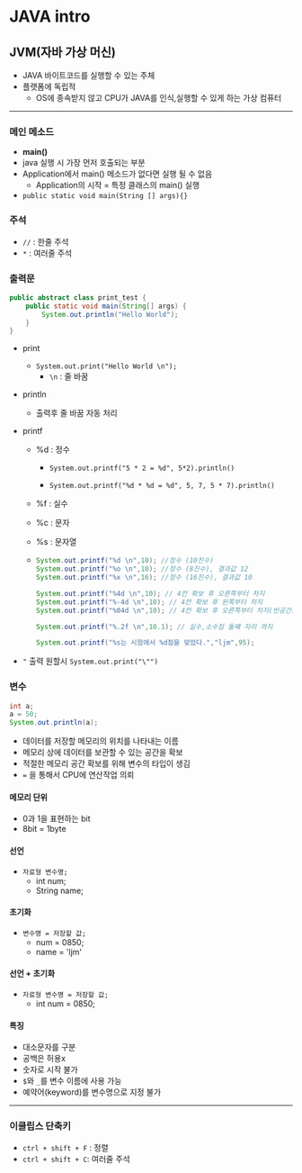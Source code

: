 # JAVA intro

## JVM(자바 가상 머신)

- JAVA 바이트코드를 실행할 수 있는 주체
- 플랫폼에 독립적
  - OS에 종속받지 않고 CPU가 JAVA를 인식,실행할 수 있게 하는 가상 컴퓨터

---

### 메인 메소드

- **main()**
- java 실행 시 가장 먼저 호출되는 부분
- Application에서 main() 메소드가 없다면 실행 될 수 없음
  - Application의 시작 = 특정 클래스의 main() 실행
- `public static void main(String [] args){}`



### 주석

- `//` : 한줄 주석
- `*` : 여러줄 주석



### 출력문

```java
public abstract class print_test {
	public static void main(String[] args) {
		System.out.println("Hello World");
	}
}
```



- print

  - `System.out.print("Hello World \n");`
    - `\n` : 줄 바꿈

- println

  - 출력후 줄 바꿈 자동 처리

- printf

  - %d : 정수

    - `System.out.printf("5 * 2 = %d", 5*2).println()`

    - `System.out.printf("%d * %d = %d", 5, 7, 5 * 7).println()`

  - %f : 실수

  - %c : 문자

  - %s : 문자열

  - ```java
    System.out.printf("%d \n",10); //정수 (10진수)
    System.out.printf("%o \n",10); //정수 (8진수), 결과값 12
    System.out.printf("%x \n",16); //정수 (16진수), 결과값 10
    
    System.out.printf("%4d \n",10); // 4칸 확보 후 오른쪽부터 차지
    System.out.printf("%-4d \n",10); // 4칸 확보 후 왼쪽부터 차지
    System.out.printf("%04d \n",10); // 4칸 확보 후 오른쪽부터 차지(빈공간은 0)
    
    System.out.printf("%.2f \n",10.1); // 실수,소수점 둘쨰 자리 까지
    
    System.out.printf("%s는 시험에서 %d점을 맞았다.","ljm",95);
    ```

- `"` 출력 원할시 `System.out.print("\"")`



### 변수

```java
int a;
a = 50;
System.out.println(a);
```



- 데이터를 저장할 메모리의 위치를 나타내는 이름
- 메모리 상에 데이터를 보관할 수 있는 공간을 확보
- 적절한 메모리 공간 확보를 위해 변수의 타입이 생김
- `=` 을 통해서 CPU에 연산작업 의뢰



#### 메모리 단위

- 0과 1을 표현하는 bit
- 8bit = 1byte



#### 선언

- `자료형 변수명;`
  - int num;
  - String name;

#### 초기화

- `변수명 = 저장할 값;`
  - num = 0850;
  - name = 'ljm'

#### 선언 + 초기화

- `자료형 변수명 = 저장할 값;`
  - int num = 0850;



#### 특징

- 대소문자를 구분
- 공백은 허용x
- 숫자로 시작 불가
- `$`와 `_`를 변수 이름에 사용 가능
- 예약어(keyword)를 변수명으로 지정 불가



---

### 이클립스 단축키

- `ctrl + shift + F` : 정렬
- `ctrl + shift + C`: 여러줄 주석
